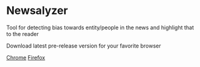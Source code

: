 # Newsalyzer
Tool for detecting bias towards entity/people in the news and highlight that to the reader

Download latest pre-release version for your favorite browser

[Chrome](https://github.com/harigov/newsalyzer/releases/download/v0.1.0/newsalyzer-chrome-0.1.0.crx)
[Firefox](https://github.com/harigov/newsalyzer/releases/download/v0.1.0/newsalyzer-firefox-0.1.0.xpi)
